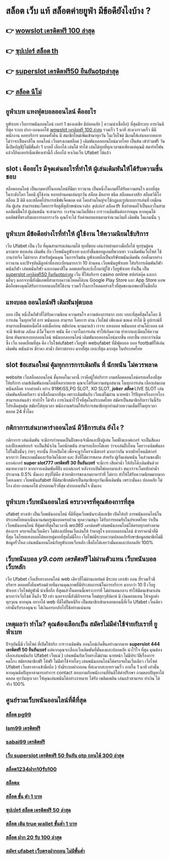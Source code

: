 # สล็อต เว็บ แท้ สล็อตค่ายยูฟ่า มีข้อดียังไงบ้าง ?

## 👉 [wowslot เครดิตฟรี 100 ล่าสุด](https://www.ufaeat.com/)
## 👉 [ซุปเปอร์ สล็อต th](https://www.ufaeat.com/credit-free-50/)
## 👉 [superslot เครดิตฟรี50 ยืนยันotpล่าสุด](https://www.ufaeat.com/register/)
## 👉 [สล็อต นีโม่](https://www.ufaeat.com/)

## ยูฟ่าเบท   แทงฟุตบอลออนไลน์ คืออะไร 

ยูฟ่าเบท  เว็บการพนันออนไลน์ เบอร์ 1 ของเอเชีย มีปลอดภัย | ความน่าเชื่อถือ} ที่สุดมีระบบ การเงินดีที่สุด ระบบ ฝาก-ถอนออโต้ [wowslot เครดิตฟรี 100 ล่าสุด](https://www.ufaeat.com/credit-free-50/) รวดเร็ว 1 นาที สะดวกรวดเร็ว  มีมีพนักงาน คอยบริการ  ตลอดทั้งคืน มี สมาชิกใหม่เพิ่มเข้ามาทุกวัน ในเว็บไซต์ มีเกมให้เล่นหลากหลาย ไม่ว่าจะเป็นคาสิโน ออนไลน์ เว็บตรงเกมสล็อต  } เดิมพันบอลออนไลน์มวยไทย เป็นต้น  เข้าร่วมฟรี วันนี้เปิดบัญชี}ไม่มีขั้นต่ำ  1 บาทก็ เลือกได้ เล่นได้  ทำได้ เล่นได้ทุกที่ทุกเวลาขอเพียงแค่คุณมี สมาร์ทโฟน แล้วก็อินเทอร์เน็ตเพียงเท่านี้ก็ เลือกได้ หาเงินเว็บ Ufabet ได้แล้ว


##  slot เ คืออะไร มีจุดเด่นอะไรที่ทำให้ ผู้เล่นเดิมพันให้ได้รับความชื่นชอบ 

 สล็อตออนไลน์ เป็นเกมคาสิโนออนไลน์ที่มีมา ยาวนาน เป็นหนึ่งในเกมที่ได้รับความสนใจ มากที่สุด ในระดับโลก โดยมี ผู้ใช้งาน หลายล้านคนเล่นทุกวัน สล็อต มีหลาย ชนิด  สล็อตคลาสสิก สล็อตวิดีโอ สล็อต 3 มิติ และสล็อตโปรเกรสซีฟแจ็คพอต แต่ โดยส่วนใหญ่จะใช้กฎและรูปแบบการเล่นที่ เหมือน กัน ผู้เล่น สามารถชนะโดยการจับคู่สัญลักษณ์บนวงล้อ *ซุปเปอร์ สล็อต th* ซึ่งกำหนดไว้เป็นแถวในสามคอลัมน์ขึ้นไป  ผู้เล่นพนัน จะสามารถ วางจำนวนเงินที่ต้อง การวางเดิมพันต่อการหมุน หากคุณได้ผลลัพธ์ที่ตรงกับผลการออกรางวัล คุณก็จะได้ รับค่าตอบแทนตามจำนวนเงินที่ เดิมพัน ในเกมนั้น ๆ


## ยูฟ่าเบท มีข้อดีอย่างไรที่ทำให้ ผู้ใช้งาน ให้ความนิยมใช้บริการ

 เว็บ Ufabet เป็น เว็บ ที่คุณสามารถเล่นเกมได้ ทุกที่ชอบ เล่นง่ายผ่านทางมือถือได้ ทุกรุ่นผู้คน มากมาย ชอบเล่น เดิมพัน กับ เว็บพนันยูฟ่าเบท และยังชื่นชอบดูเกมที่พวกเขา วางเดิมพันเว็บไซต์ ใช้งานง่ายจึง ไม่ลำบาก สำหรับผู้คนคุณ ในการเริ่มต้น ยูฟ่าเบทถือเป็นบริษัทพนันเดิมพัน ก่อตั้งมาอย่าง ยาวนาน และปัจจุบันมีลูกค้าที่ลงทะเบียนมากกว่า 10 ล้านคน เว็บพนันยูฟ่าเบท ให้บริการเดิมพันกีฬา พนันกีฬา เล่นพนันกีฬา และเกมคาสิโน ลอตเตอรีและบิงโกแก่ผู้ใช้  เว็บยูฟ่าเบท ยังเป็น เป็น [superslot เครดิตฟรี50 ยืนยันotpล่าสุด](https://www.ufaeat.com/) เว็บ ที่ให้บริการ casino online   สปอร์ตบุ๊ค และเกมอื่นๆ นอกจากนี้ยังมีแอพที่สามารถดาวน์โหลดได้บน Google Play Store และ App Store แอพมือถือของคุณได้รับการออกแบบให้ใช้งาน รวดเร็วในการโหลดอย่างเร็วที่สุดของแอพคาสิโนมือถือ 


## แทงบอล ออนไลน์ฟรี เดิมพันฟุตบอล

 บอล เป็น หนึ่งในกีฬาที่ได้รับความนิยม ความสนใจ ความต้องการมาก เยอะ เยอะที่สุดที่สุดในโลก มีการเล่น ในทุกทวีป การ พนันบอล สามารถ  โดยการ ผ่าน เว็บไชต์  เพียงแค่ ขอแค่ ทำได้ มี อุปกรณ์ที่สามารถเชื่อมต่อเน็ตได้ แต่เมื่อก่อน สมัยก่อน นานมาแล้ว เราจะ แทงบอล  พนันบอล ผ่านโต๊ะบอล แต่จะมี ข้อห้าม *สล็อต นีโม่* ในการ พนัน คือ  เวลาในการเล่น ทำให้เกิดความ ทำยากและมีคนให้ความ นิยม หันมาแทงบอลออนไลน์ พนันบอลออนไลน์ เดิมพันบอลออนไลน์มากขึ้น เยอะขึ้น เยอะกว่าเดิม ซึ่ง เว็บ   ยอดเยี่ยมที่สุด  คือ เว็บไซต์ufabet เว็บยูฟ่า webufabet ที่มีฟุตบอล บอล footballให้เล่น เดิมพัน พนันด้วย มีราคา ค่าน้ำ อัตราต่อรอง มากที่สุด เยอะที่สุด มากสุด ในประเทศไทย

##  slot   ข้อเสนอใหม่  คุ้มทุกการการเดิมพัน ที่ นักพนัน ไม่ควรพลาด

 website เว็บสล็อตออนไลน์ ชั้นยอดในเวลานี้ เราคือผู้ให้บริการ เกมสล็อตออนไลน์ครบเครื่องที่สุด  ให้บริการ  เกมส์เดิมพันออนไลน์ที่หลากหลาย คุณจะได้รับความสนุกสนาน ในทุกการเล่น เลือกเล่นเกมพนันสล็อต จากค่ายดัง อย่าง 918KiSS,PG SLOT, XO SLOT, ***joker สล็อต*** LIVE SLOT  เล่นเดิมพันสล็อตกับเรา  น่าเชื่อถือมากที่สุด เพราะเดิมพันกับ เว็บแม่ไม่ผ่าน นายหน้า ไร้ปัญหาเรื่องการโกง  สามารถเล่นแล้ว ทำกำไร ได้จริง การเงินน่าไว้ใจที่สุดในประเทศไทย สมัครเป็นสมาชิกกับเราวันนี้รับ  โปรเด็ดสุดคุ้ม  สมัครได้ทุกเวลา พนักงานพร้อมให้บริการสมาชิกทุกท่านด้วยความเต็มที่ในทุกเวลาตลอด 24 ชั่วโมง


## กติกาการเล่นบาคาร่าออนไลน์ มีวิธีการเล่น ยังไง ?

กติกาการ เล่นเดิมพัน  จะมีการกำหนดเป็นฝั่งของเจ้ามือและฝั่งผู้เล่น โดยฝั่งแบงค์เกอร์ จะเป็นสีแดง และฝั่งเพลย์เยอร์ จะเป็นสีน้ำเงิน โดยนักพนัน  สามารถเลือกได้เลย ว่าจะเล่นฝั่งไหน โดยวางเดิมพันลงไปในฝั่งนั้นๆ ง่ายๆ จากนั้น ก็รอเปิดไพ่ เพื่อจะดูว่าใครจะมีสกอร์ มากกว่ากัน หากฝ่ายไหนมีสกอร์ มากกว่า ก็ชนะเกมนั้นและรับเงินได้เลย และ  สิ่งที่ไม่ควรพลาด สำหรับ ผู้เริ่มเล่นพนัน ในส่วนของฝั่ง แบงค์เกอร์ **super slot777 เครดิตฟรี 30 ยืนยันเบอร์** จะมีการ เสียค่าน้ำ ให้กับโต๊ะเดิมพันด้วย  หมายความว่า หากเราลงเดิมพันที่ฝั่ง แบงค์เกอร์ หลังจากเปิดไพ่ออกมาแล้ว ชนะเราจะโดยหักค่าน้ำ ประมาณ 0.5% นั่นเอง  สรุปได้คือ ด้วยกติการของเกมบาคาร่าที่ ไม่ยาก ทำให้ได้รับความนิยมมากมาก โดยเฉพาะ เว็บพนันufabet  ที่มีสมาชิกสมัครเป็นสมาชิกทุกวันเพื่อเดิมพัน เพราะมั่นคง ปลอดภัย ไม่โกง  ฝาก-ถอนออโต้ ฝากถอนเร็วที่สุด ฝากถอนทันใจ นั่นเอง

## ยูฟ่าเบท เว็บพนันออนไลน์  ครบวงจรที่คุณต้องการที่สุด

ufabet ทางเข้า  เป็นเว็บพนันออนไลน์ ที่ดีที่สุดเว็บพนันระดับเอเชีย เปิดให้บริ การพนันออนไลน์ในประเทศไทยมาเนิ่นนานสมบรูณ์แบบครบถ้วน ทุกความสนุก ได้รับการยอมรับในปรเทศไทย  ว่าเป็น  เว็บพนันออนไลน์ ที่คุ้มค่าที่สุดในเวลานี้ *wo365 เครดิตฟรี* เล่นพนันออนไลน์ได้ครบทุกอย่างตามต้องการ ครบจบในเว็บเดียว ไม่ต้องเปลี่ยนเว็บเล่นให้ รำคาญใจ  แทงบอลออนไลน์  ด้วยราคาน้ำที่ดีที่สุด ในไทยแทงบอลได้หลายคู่มากที่สุดไม่มีโกง เว็บไซค์มีระบบความปลอดภัยรักษาข้อมูลสมาชิกไม่มีข้อมูลรั่วไหล เล่นพนันออนไลน์กับยูฟ่าเบทเว็บหลัก เชื่อถือได้เลยว่ามั่นคงและปลอดภัย 100% 


## เว็บพนันบอล  *y9.com เครดิตฟรี* ไม่ผ่านตัวแทน  เว็บพนันบอล เว็บหลัก 

เว็บ Ufabet  เว็บเสี่ยทางออนไลน์ web เดียวที่ไม่ผ่านเอเย่นต์  มีระบบ  เอาเข้า ถอน ที่รวดเร็วมี บริหาร ตลอดทั้งคืนพร้อมด้วยทีมงานคุณภาพที่มีประสบการณ์ในการบริการ  มากกว่า  10 ปี  เว็บยูฟ่าเบท เว็บไซต์ยูฟ่ามี  น่าเชื่อถือ ที่สุดแล้วในตอนนี้เพราะการที่ ไม่ผ่านคนกลาง ทำให้มีคนเข้ามาเล่นมากกว่าเว็บไซต์ อื่นถึง 10 เท่า นอกจากนี้ยังมีกิจกรรม ใหม่ทุกๆสัปดาห์ มี เงินตอบแทน ให้จลูกค้า ทุกๆคน หากคุณ อยากได้   web ที่ดีไม่ปิดหนีรีบ เป็นสมาชิกเข้ามาเลยตอนนี้ที่เว็บ Ufabet  เว็บเดียวเท่านั้นรับรองคุณจะ ได้เงินครบกลับไปใช้อย่างแน่นอน 

## เหตุผลว่า ทำไม? คุณต้องเลือกเป็น สมัครไม่มีค่าใช้จ่ายกับเราที่ ยูฟ่าเบท

ปัจจุบันนี้มี เว็บไซค์ ที่เปิดให้บริก การวางเดิมพัน  ออนไลน์เกิดขึ้นอย่างมากมาย  **superslot 444 เครดิตฟรี 50 ยืนยันเบอร์** แต่หากคุณจะเลือกเว็บเดิมพันที่มั่นคงและปลอดภัย น่าไว้ใจ  ที่สุด คุณต้องเลือกเล่นพนันกับ  Ufabet เว็บแม่  } เล่นพนันกับเว็บตรงไม่ผ่านเ นายหน้า  ไม่มีประวัติเรื่องการ คดโกง  สมัครสมาชิกฟรี ได้ฟรี ไม่มีค่าใช้จ่ายใดๆ เล่นพนันออนไลน์ได้ครบจบในเว็บเดียว เว็บไซค์ Ufabet เว็บตรงทางเข้ามือถือ  } ยังมีระบบฝากถอน ที่สะดวกสะบายรวดเร็ว ภายใน  1 นาที เท่านั้น หากคุณติดปัญหาสามารถทำการ contact สอบถามกับพนักงานที่ยินดีให้คำปรึกษา ถามตอบปัญหาได้ตลอด  ทุกวันทุกเวลา ให้คุณเล่นพนันได้อย่างง่ายดาย ได้รับ เพลิดเพลิน เล่นแล้วสามารถ ทำเงิน ได้จริง 100% 


## ศูนย์รวมเว็บพนันออนไลน์ที่ดีที่สุด

### [สล็อต pg99](https://atom.io/themes/ทางเข้า%20ufabet%20เว็บบริษัท%20สล็อต%20ยืนยัน%20otp%20รับเครดิตฟรี%20ไม่มี%20เงื่อนไข%20008%20สล็อต%20สมัครฟรี%20ฟรีเครดิต%20100%)
### [lsm99 เครดิตฟรี](https://atom.io/themes/ทางเข้า%20ufabet%20เว็บบริษัท%20สล็อต%20y9%20008%20สล็อต%20สมัครฟรี%20ฟรีเครดิต%20100%)
### [sabai99 เครดิตฟรี](https://atom.io/themes/ทางเข้า%20ufabet%20เว็บบริษัท%20สล็อต%20true%20wallet%20เครดิตฟรี%20008%20สล็อต%20สมัครฟรี%20ฟรีเครดิต%20100%)
### [เว็บ superslot เครดิตฟรี 50 ยืนยัน otp ถอนได้ 300 ล่าสุด](https://atom.io/themes/ทางเข้า%20ufabet%20เว็บบริษัท%20เครดิตฟรี%20008%20สล็อต%20สมัครฟรี%20ฟรีเครดิต%20100%)
### [สล็อต1234ฝาก10รับ100](https://atom.io/themes/ทางเข้า%20ufabet%20เว็บบริษัท%20joker888%20เครดิตฟรี%20008%20สล็อต%20สมัครฟรี%20ฟรีเครดิต%20100%)
### [สล็อตx](https://atom.io/themes/ทางเข้า%20ufabet%20เว็บบริษัท%20เครดิตฟรี%20กด%20รับ%20เอง%2088%202022%20008%20สล็อต%20สมัครฟรี%20ฟรีเครดิต%20100%)
### [สล็อต ขั้น ต่ํา 1 บาท](https://atom.io/themes/ทางเข้า%20ufabet%20เว็บบริษัท%20สล็อต%20777%20008%20สล็อต%20สมัครฟรี%20ฟรีเครดิต%20100%)
### [ซุปเปอร์ สล็อต เครดิตฟรี 50 ล่าสุด](https://atom.io/themes/ทางเข้า%20ufabet%20เว็บบริษัท%20เครดิตฟรี%20ไม่มี%20เงื่อนไข%20008%20สล็อต%20สมัครฟรี%20ฟรีเครดิต%20100%)
### [สล็อต เติม true wallet ขั้นต่ำ 1 บาท](https://atom.io/themes/ทางเข้า%20ufabet%20เว็บบริษัท%20ซุปเปอร์สล็อต%20เครดิตฟรี%20008%20สล็อต%20สมัครฟรี%20ฟรีเครดิต%20100%)
### [สล็อต ฝาก 20 รับ 100 ล่าสุด](https://atom.io/themes/ทางเข้า%20ufabet%20เว็บบริษัท%20lsm99%20เครดิตฟรี%20008%20สล็อต%20สมัครฟรี%20ฟรีเครดิต%20100%)
### [สมัคร ufabet เว็บตรงฝากถอน ไม่มีขั้นต่ำ](https://atom.io/themes/ทางเข้า%20ufabet%20เว็บบริษัท%20สมัครufabetออนไลน์%20008%20สล็อต%20สมัครฟรี%20ฟรีเครดิต%20100%)
